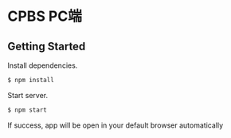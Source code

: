 # CPBS PC端

## Getting Started

Install dependencies.

```bash
$ npm install
```

Start server.

```bash
$ npm start
```

If success, app will be open in your default browser automatically

